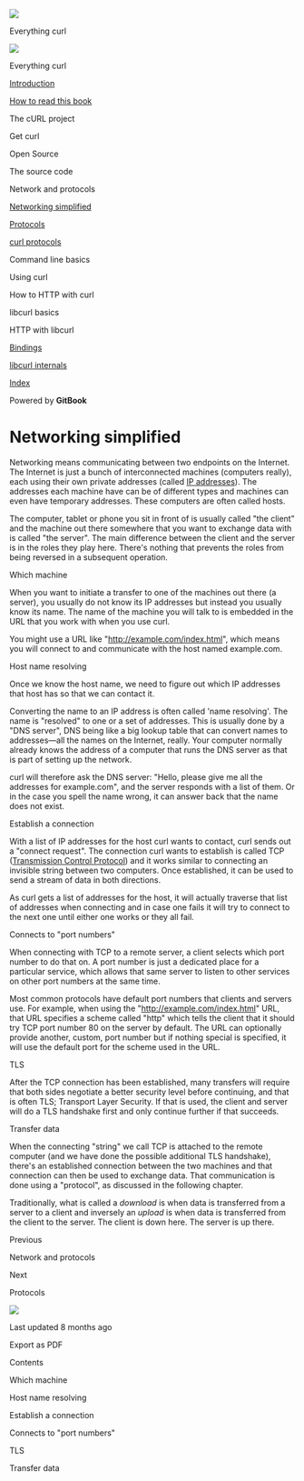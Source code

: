 <a href="../index.html" class="link-a079aa82--primary-53a25e66--logoLink-10d08504"></a>

<img src="https://gblobscdn.gitbook.com/orgs%2F-LxuH0qSm4xO9nWfEBlB%2Favatar.png?alt=media" class="image-67b14f24--avatar-1c1d03ec" />

<span class="text-4505230f--UIH400-4e41e82a--textContentFamily-49a318e1--spaceNameText-677c2969">Everything curl</span>

<a href="../index.html" class="link-a079aa82--primary-53a25e66--logoLink-10d08504"></a>

<img src="https://gblobscdn.gitbook.com/orgs%2F-LxuH0qSm4xO9nWfEBlB%2Favatar.png?alt=media" class="image-67b14f24--avatar-1c1d03ec" />

<span class="text-4505230f--UIH400-4e41e82a--textContentFamily-49a318e1--spaceNameText-677c2969">Everything curl</span>

<a href="../index.html" class="navButton-94f2579c--navButtonClickable-161b88ca"><span class="text-4505230f--UIH300-2063425d--textContentFamily-49a318e1--navButtonLabel-14a4968f">Introduction</span></a>

<a href="../how-to-read.html" class="navButton-94f2579c--navButtonClickable-161b88ca"><span class="text-4505230f--UIH300-2063425d--textContentFamily-49a318e1--navButtonLabel-14a4968f">How to read this book</span></a>

<span class="text-4505230f--UIH300-2063425d--textContentFamily-49a318e1--navButtonLabel-14a4968f">The cURL project</span>

<span class="text-4505230f--UIH300-2063425d--textContentFamily-49a318e1--navButtonLabel-14a4968f">Get curl</span>

<span class="text-4505230f--UIH300-2063425d--textContentFamily-49a318e1--navButtonLabel-14a4968f">Open Source</span>

<span class="text-4505230f--UIH300-2063425d--textContentFamily-49a318e1--navButtonLabel-14a4968f">The source code</span>

<span class="text-4505230f--UIH300-2063425d--textContentFamily-49a318e1--navButtonLabel-14a4968f">Network and protocols</span>

<a href="network.html" class="navButton-94f2579c--pageItemWithChildrenNested-2c5d8183--navButtonClickable-161b88ca--navButtonOpened-6a88552e"><span class="text-4505230f--UIH300-2063425d--textContentFamily-49a318e1--navButtonLabel-14a4968f">Networking simplified</span></a>

<a href="protocols.html" class="navButton-94f2579c--pageItemWithChildrenNested-2c5d8183--navButtonClickable-161b88ca"><span class="text-4505230f--UIH300-2063425d--textContentFamily-49a318e1--navButtonLabel-14a4968f">Protocols</span></a>

<a href="curl.html" class="navButton-94f2579c--pageItemWithChildrenNested-2c5d8183--navButtonClickable-161b88ca"><span class="text-4505230f--UIH300-2063425d--textContentFamily-49a318e1--navButtonLabel-14a4968f">curl protocols</span></a>

<span class="text-4505230f--UIH300-2063425d--textContentFamily-49a318e1--navButtonLabel-14a4968f">Command line basics</span>

<span class="text-4505230f--UIH300-2063425d--textContentFamily-49a318e1--navButtonLabel-14a4968f">Using curl</span>

<span class="text-4505230f--UIH300-2063425d--textContentFamily-49a318e1--navButtonLabel-14a4968f">How to HTTP with curl</span>

<span class="text-4505230f--UIH300-2063425d--textContentFamily-49a318e1--navButtonLabel-14a4968f">libcurl basics</span>

<span class="text-4505230f--UIH300-2063425d--textContentFamily-49a318e1--navButtonLabel-14a4968f">HTTP with libcurl</span>

<a href="../bindings.html" class="navButton-94f2579c--navButtonClickable-161b88ca"><span class="text-4505230f--UIH300-2063425d--textContentFamily-49a318e1--navButtonLabel-14a4968f">Bindings</span></a>

<a href="../internals.html" class="navButton-94f2579c--navButtonClickable-161b88ca"><span class="text-4505230f--UIH300-2063425d--textContentFamily-49a318e1--navButtonLabel-14a4968f">libcurl internals</span></a>

<a href="../bookindex.html" class="navButton-94f2579c--navButtonClickable-161b88ca"><span class="text-4505230f--UIH300-2063425d--textContentFamily-49a318e1--navButtonLabel-14a4968f">Index</span></a>

<a href="https://www.gitbook.com/?utm_source=content&amp;utm_medium=trademark&amp;utm_campaign=curl-1" class="reset-3c756112--trademark-a8da4b94"></a>

<span class="text-4505230f--TextH200-a3425406--textUIFamily-5ebd8e40">Powered by **GitBook**</span>

<span class="text-4505230f--DisplayH900-bfb998fa--textContentFamily-49a318e1">Networking simplified</span>
==========================================================================================================

<span class="text-4505230f--UIH300-2063425d--textUIFamily-5ebd8e40--text-8ee2c8b2"></span>

<span class="text-4505230f--UIH300-2063425d--textUIFamily-5ebd8e40--text-8ee2c8b2"></span>

<span class="text-4505230f--TextH400-3033861f--textContentFamily-49a318e1"><span data-key="8bc69d1033dc4c19a06a23a2e7dc2414"><span data-offset-key="8bc69d1033dc4c19a06a23a2e7dc2414:0">Networking means communicating between two endpoints on the Internet. The Internet is just a bunch of interconnected machines (computers really), each using their own private addresses (called </span></span><a href="https://en.wikipedia.org/wiki/IP_address" class="link-a079aa82--primary-53a25e66--link-faf6c434"><span data-key="9fcb73eed4f74b6280886b2f57da20dc"><span data-offset-key="9fcb73eed4f74b6280886b2f57da20dc:0">IP addresses</span></span></a><span data-key="114a107381e44561bdb79b4ebec7b0b7"><span data-offset-key="114a107381e44561bdb79b4ebec7b0b7:0">). The addresses each machine have can be of different types and machines can even have temporary addresses. These computers are often called hosts.</span></span></span>

<span class="text-4505230f--TextH400-3033861f--textContentFamily-49a318e1"><span data-key="d0e8914399c04e4b99e1d8e15a4d1c18"><span data-offset-key="d0e8914399c04e4b99e1d8e15a4d1c18:0">The computer, tablet or phone you sit in front of is usually called "the client" and the machine out there somewhere that you want to exchange data with is called "the server". The main difference between the client and the server is in the roles they play here. There's nothing that prevents the roles from being reversed in a subsequent operation.</span></span></span>

<span class="text-4505230f--HeadingH700-04e1a2a3--textContentFamily-49a318e1"><span data-key="e8561fdd6b6b4ed4ab47e2840ad2d8aa"><span data-offset-key="e8561fdd6b6b4ed4ab47e2840ad2d8aa:0">Which machine</span></span></span>

<span class="text-4505230f--TextH400-3033861f--textContentFamily-49a318e1"><span data-key="9909a8feb3cb4cfda5c9b32e9c5dcb1b"><span data-offset-key="9909a8feb3cb4cfda5c9b32e9c5dcb1b:0">When you want to initiate a transfer to one of the machines out there (a server), you usually do not know its IP addresses but instead you usually know its name. The name of the machine you will talk to is embedded in the URL that you work with when you use curl.</span></span></span>

<span class="text-4505230f--TextH400-3033861f--textContentFamily-49a318e1"><span data-key="0f229248431d4d3792746f626595fe64"><span data-offset-key="0f229248431d4d3792746f626595fe64:0">You might use a URL like "</span></span><a href="http://example.com/index.html" class="link-a079aa82--primary-53a25e66--link-faf6c434"><span data-key="980cdce7674645aa8d615c549c59a6a4"><span data-offset-key="980cdce7674645aa8d615c549c59a6a4:0">http://example.com/index.html</span></span></a><span data-key="5362cd3fb2bb49cc92e603bd70518d67"><span data-offset-key="5362cd3fb2bb49cc92e603bd70518d67:0">", which means you will connect to and communicate with the host named example.com.</span></span></span>

<span class="text-4505230f--HeadingH700-04e1a2a3--textContentFamily-49a318e1"><span data-key="d76641294f1c422ab4fe5c9a42193487"><span data-offset-key="d76641294f1c422ab4fe5c9a42193487:0">Host name resolving</span></span></span>

<span class="text-4505230f--TextH400-3033861f--textContentFamily-49a318e1"><span data-key="1cb804b8fb8f49caad629208e7f43d1e"><span data-offset-key="1cb804b8fb8f49caad629208e7f43d1e:0">Once we know the host name, we need to figure out which IP addresses that host has so that we can contact it.</span></span></span>

<span class="text-4505230f--TextH400-3033861f--textContentFamily-49a318e1"><span data-key="cf2844494adc477f8204645cfb2609f1"><span data-offset-key="cf2844494adc477f8204645cfb2609f1:0">Converting the name to an IP address is often called 'name resolving'. The name is "resolved" to one or a set of addresses. This is usually done by a "DNS server", DNS being like a big lookup table that can convert names to addresses—all the names on the Internet, really. Your computer normally already knows the address of a computer that runs the DNS server as that is part of setting up the network.</span></span></span>

<span class="text-4505230f--TextH400-3033861f--textContentFamily-49a318e1"><span data-key="003c82fe1c96416e9efea1531dbf53ee"><span data-offset-key="003c82fe1c96416e9efea1531dbf53ee:0">curl will therefore ask the DNS server: "Hello, please give me all the addresses for example.com", and the server responds with a list of them. Or in the case you spell the name wrong, it can answer back that the name does not exist.</span></span></span>

<span class="text-4505230f--HeadingH700-04e1a2a3--textContentFamily-49a318e1"><span data-key="3e2f1695dfb34008a13cc991d8a49c31"><span data-offset-key="3e2f1695dfb34008a13cc991d8a49c31:0">Establish a connection</span></span></span>

<span class="text-4505230f--TextH400-3033861f--textContentFamily-49a318e1"><span data-key="1fc918de7b3b4b7fbc6f95bc9ab5981a"><span data-offset-key="1fc918de7b3b4b7fbc6f95bc9ab5981a:0">With a list of IP addresses for the host curl wants to contact, curl sends out a "connect request". The connection curl wants to establish is called TCP (</span></span><a href="https://en.wikipedia.org/wiki/Transmission_Control_Protocol" class="link-a079aa82--primary-53a25e66--link-faf6c434"><span data-key="dbe11bb1b01844339ce92ca48aa460ea"><span data-offset-key="dbe11bb1b01844339ce92ca48aa460ea:0">Transmission Control Protocol</span></span></a><span data-key="1d02ff9ddbf74ba19049e10e918df612"><span data-offset-key="1d02ff9ddbf74ba19049e10e918df612:0">) and it works similar to connecting an invisible string between two computers. Once established, it can be used to send a stream of data in both directions.</span></span></span>

<span class="text-4505230f--TextH400-3033861f--textContentFamily-49a318e1"><span data-key="fdccb29af1764cd4a60dd60e5d10eb4f"><span data-offset-key="fdccb29af1764cd4a60dd60e5d10eb4f:0">As curl gets a list of addresses for the host, it will actually traverse that list of addresses when connecting and in case one fails it will try to connect to the next one until either one works or they all fail.</span></span></span>

<span class="text-4505230f--HeadingH700-04e1a2a3--textContentFamily-49a318e1"><span data-key="c4ab226bd1564890a2f696d096008aea"><span data-offset-key="c4ab226bd1564890a2f696d096008aea:0">Connects to "port numbers"</span></span></span>

<span class="text-4505230f--TextH400-3033861f--textContentFamily-49a318e1"><span data-key="eebacf8867f84d95a5b93227c8a34981"><span data-offset-key="eebacf8867f84d95a5b93227c8a34981:0">When connecting with TCP to a remote server, a client selects which port number to do that on. A port number is just a dedicated place for a particular service, which allows that same server to listen to other services on other port numbers at the same time.</span></span></span>

<span class="text-4505230f--TextH400-3033861f--textContentFamily-49a318e1"><span data-key="8cedb4c5ab1b4d99a071ab840c53879f"><span data-offset-key="8cedb4c5ab1b4d99a071ab840c53879f:0">Most common protocols have default port numbers that clients and servers use. For example, when using the "</span></span><a href="http://example.com/index.html" class="link-a079aa82--primary-53a25e66--link-faf6c434"><span data-key="537d07fd2364433ab8ebf1d9a2df1a78"><span data-offset-key="537d07fd2364433ab8ebf1d9a2df1a78:0">http://example.com/index.html</span></span></a><span data-key="0c6e9e6663a54d7bb6d1d26b44d9a3e6"><span data-offset-key="0c6e9e6663a54d7bb6d1d26b44d9a3e6:0">" URL, that URL specifies a scheme called "http" which tells the client that it should try TCP port number 80 on the server by default. The URL can optionally provide another, custom, port number but if nothing special is specified, it will use the default port for the scheme used in the URL.</span></span></span>

<span class="text-4505230f--HeadingH700-04e1a2a3--textContentFamily-49a318e1"><span data-key="0ea7fc6f85af4b3eb795568eb2ebe64d"><span data-offset-key="0ea7fc6f85af4b3eb795568eb2ebe64d:0">TLS</span></span></span>

<span class="text-4505230f--TextH400-3033861f--textContentFamily-49a318e1"><span data-key="78a2cef492b24944a0356ff2412a5527"><span data-offset-key="78a2cef492b24944a0356ff2412a5527:0">After the TCP connection has been established, many transfers will require that both sides negotiate a better security level before continuing, and that is often TLS; Transport Layer Security. If that is used, the client and server will do a TLS handshake first and only continue further if that succeeds.</span></span></span>

<span class="text-4505230f--HeadingH700-04e1a2a3--textContentFamily-49a318e1"><span data-key="e637239fe7ad4c13aebf3cac032d2d14"><span data-offset-key="e637239fe7ad4c13aebf3cac032d2d14:0">Transfer data</span></span></span>

<span class="text-4505230f--TextH400-3033861f--textContentFamily-49a318e1"><span data-key="d861a11846c64a9ea4834f30b8539322"><span data-offset-key="d861a11846c64a9ea4834f30b8539322:0">When the connecting "string" we call TCP is attached to the remote computer (and we have done the possible additional TLS handshake), there's an established connection between the two machines and that connection can then be used to exchange data. That communication is done using a "protocol", as discussed in the following chapter.</span></span></span>

<span class="text-4505230f--TextH400-3033861f--textContentFamily-49a318e1"><span data-key="40ccb49832d04a928319bf5f7735ee52"><span data-offset-key="40ccb49832d04a928319bf5f7735ee52:0">Traditionally, what is called a </span><span data-offset-key="40ccb49832d04a928319bf5f7735ee52:1">*download*</span><span data-offset-key="40ccb49832d04a928319bf5f7735ee52:2"> is when data is transferred from a server to a client and inversely an </span><span data-offset-key="40ccb49832d04a928319bf5f7735ee52:3">*upload*</span><span data-offset-key="40ccb49832d04a928319bf5f7735ee52:4"> is when data is transferred from the client to the server. The client is down here. The server is up there.</span></span></span>

<a href="../protocols.html" class="reset-3c756112--card-6570f064--whiteCard-fff091a4--cardPrevious-56a5e674"></a>

<span class="text-4505230f--TextH200-a3425406--textContentFamily-49a318e1">Previous</span>

<span class="text-4505230f--UIH400-4e41e82a--textContentFamily-49a318e1">Network and protocols</span>

<a href="protocols.html" class="reset-3c756112--card-6570f064--whiteCard-fff091a4--cardNext-19241c42"></a>

<span class="text-4505230f--TextH200-a3425406--textContentFamily-49a318e1">Next</span>

<span class="text-4505230f--UIH400-4e41e82a--textContentFamily-49a318e1">Protocols</span>

<img src="https://avatars.githubusercontent.com/u/66654881?v=4" class="image-67b14f24--avatar-1c1d03ec" />

<span class="text-4505230f--TextH200-a3425406--textContentFamily-49a318e1">Last updated 8 months ago</span>

<span class="text-4505230f--UIH300-2063425d--textUIFamily-5ebd8e40">Export as PDF</span>

<span class="text-4505230f--InfoH100-1e92e1d1--textContentFamily-49a318e1">Contents</span>

<a href="network.html#which-machine" class="reset-3c756112--menuItem-aa02f6ec--menuItemLight-757d5235--menuItemInline-173bdf97--pageTocItem-f4427024"></a>

<span class="text-4505230f--UIH300-2063425d--textContentFamily-49a318e1"><span class="text-4505230f--UIH200-50ead35f--textContentFamily-49a318e1">Which machine</span></span>

<a href="network.html#host-name-resolving" class="reset-3c756112--menuItem-aa02f6ec--menuItemLight-757d5235--menuItemInline-173bdf97--pageTocItem-f4427024"></a>

<span class="text-4505230f--UIH300-2063425d--textContentFamily-49a318e1"><span class="text-4505230f--UIH200-50ead35f--textContentFamily-49a318e1">Host name resolving</span></span>

<a href="network.html#establish-a-connection" class="reset-3c756112--menuItem-aa02f6ec--menuItemLight-757d5235--menuItemInline-173bdf97--pageTocItem-f4427024"></a>

<span class="text-4505230f--UIH300-2063425d--textContentFamily-49a318e1"><span class="text-4505230f--UIH200-50ead35f--textContentFamily-49a318e1">Establish a connection</span></span>

<a href="network.html#connects-to-port-numbers" class="reset-3c756112--menuItem-aa02f6ec--menuItemLight-757d5235--menuItemInline-173bdf97--pageTocItem-f4427024"></a>

<span class="text-4505230f--UIH300-2063425d--textContentFamily-49a318e1"><span class="text-4505230f--UIH200-50ead35f--textContentFamily-49a318e1">Connects to "port numbers"</span></span>

<a href="network.html#tls" class="reset-3c756112--menuItem-aa02f6ec--menuItemLight-757d5235--menuItemInline-173bdf97--pageTocItem-f4427024"></a>

<span class="text-4505230f--UIH300-2063425d--textContentFamily-49a318e1"><span class="text-4505230f--UIH200-50ead35f--textContentFamily-49a318e1">TLS</span></span>

<a href="network.html#transfer-data" class="reset-3c756112--menuItem-aa02f6ec--menuItemLight-757d5235--menuItemInline-173bdf97--pageTocItem-f4427024"></a>

<span class="text-4505230f--UIH300-2063425d--textContentFamily-49a318e1"><span class="text-4505230f--UIH200-50ead35f--textContentFamily-49a318e1">Transfer data</span></span>
